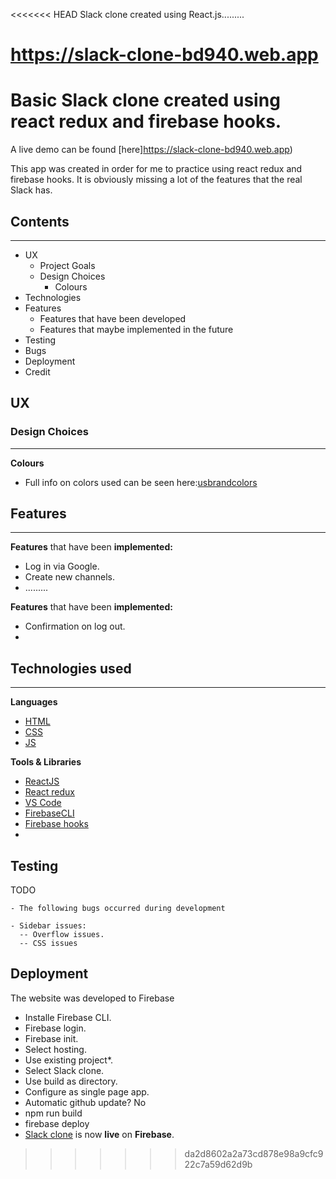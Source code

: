 

<<<<<<< HEAD
Slack clone created using React.js.........


https://slack-clone-bd940.web.app
=======

# Basic Slack clone created using react redux and firebase hooks. 


A live demo can be found [here]https://slack-clone-bd940.web.app)

This app was created in order for me to practice using react redux and firebase hooks. It is obviously missing a lot of the features that the real Slack has. 

## Contents ##
---
* UX
    * Project Goals
    * Design Choices
        * Colours
* Technologies
* Features
    * Features that have been developed
    * Features that maybe implemented in the future
* Testing
* Bugs
* Deployment
* Credit


## UX


### Design Choices ###
---


**Colours**

- Full info on colors used can be seen here:[usbrandcolors](https://usbrandcolors.com/slack-colors/)



## Features ##
---
**Features** that have been **implemented:**

* Log in via Google.
* Create new channels.
* .........

**Features** that have been **implemented:**
* Confirmation on log out. 
* 


## Technologies used ##
---
**Languages**

* [HTML](https://developer.mozilla.org/en-US/docs/Web/HTML)
* [CSS](https://developer.mozilla.org/en-US/docs/Web/CSS)
* [JS](https://nl.wikipedia.org/wiki/JavaScript)


**Tools & Libraries**

* [ReactJS](https://reactjs.org/)
* [React redux](https://react-redux.js.org/)
* [VS Code](https://code.visualstudio.com/)
* [FirebaseCLI](https://firebaseopensource.com/projects/firebase/firebase-tools/)
* [Firebase hooks](https://firebaseopensource.com/projects/csfrequency/react-firebase-hooks/)
* 



## Testing
TODO

    - The following bugs occurred during development

    - Sidebar issues:
      -- Overflow issues. 
      -- CSS issues

## Deployment

The website was developed to Firebase
- Installe Firebase CLI.
- Firebase login.
- Firebase init.
- Select hosting.
- Use existing project*.
- Select Slack clone.
- Use build as directory.
- Configure as single page app.
- Automatic github update? No
- npm run build
- firebase deploy
- [Slack clone](https://slack-clone-bd940.web.app) is now **live** on **Firebase**.




>>>>>>> da2d8602a2a73cd878e98a9cfc922c7a59d62d9b

